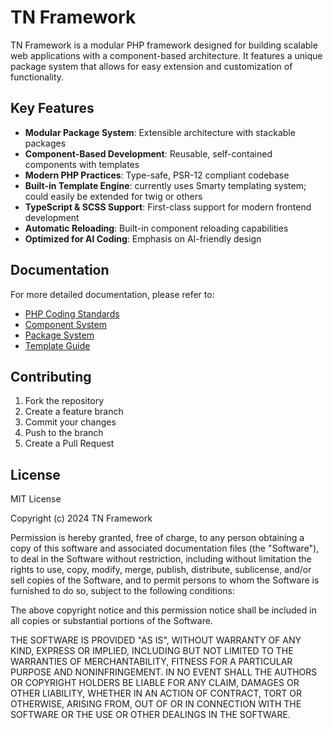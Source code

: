 # TN Framework

TN Framework is a modular PHP framework designed for building scalable web applications with a component-based architecture. It features a unique package system that allows for easy extension and customization of functionality.

## Key Features

- **Modular Package System**: Extensible architecture with stackable packages
- **Component-Based Development**: Reusable, self-contained components with templates
- **Modern PHP Practices**: Type-safe, PSR-12 compliant codebase
- **Built-in Template Engine**: currently uses Smarty templating system; could easily be extended for twig or others
- **TypeScript & SCSS Support**: First-class support for modern frontend development
- **Automatic Reloading**: Built-in component reloading capabilities
- **Optimized for AI Coding**: Emphasis on AI-friendly design

## Documentation

For more detailed documentation, please refer to:
- [PHP Coding Standards](docs/guides/coding-standards.md)
- [Component System](docs/architecture/components.md)
- [Package System](docs/architecture/packages.md)
- [Template Guide](docs/architecture/templates.md)

## Contributing

1. Fork the repository
2. Create a feature branch
3. Commit your changes
4. Push to the branch
5. Create a Pull Request

## License

MIT License

Copyright (c) 2024 TN Framework

Permission is hereby granted, free of charge, to any person obtaining a copy
of this software and associated documentation files (the "Software"), to deal
in the Software without restriction, including without limitation the rights
to use, copy, modify, merge, publish, distribute, sublicense, and/or sell
copies of the Software, and to permit persons to whom the Software is
furnished to do so, subject to the following conditions:

The above copyright notice and this permission notice shall be included in all
copies or substantial portions of the Software.

THE SOFTWARE IS PROVIDED "AS IS", WITHOUT WARRANTY OF ANY KIND, EXPRESS OR
IMPLIED, INCLUDING BUT NOT LIMITED TO THE WARRANTIES OF MERCHANTABILITY,
FITNESS FOR A PARTICULAR PURPOSE AND NONINFRINGEMENT. IN NO EVENT SHALL THE
AUTHORS OR COPYRIGHT HOLDERS BE LIABLE FOR ANY CLAIM, DAMAGES OR OTHER
LIABILITY, WHETHER IN AN ACTION OF CONTRACT, TORT OR OTHERWISE, ARISING FROM,
OUT OF OR IN CONNECTION WITH THE SOFTWARE OR THE USE OR OTHER DEALINGS IN THE
SOFTWARE. 